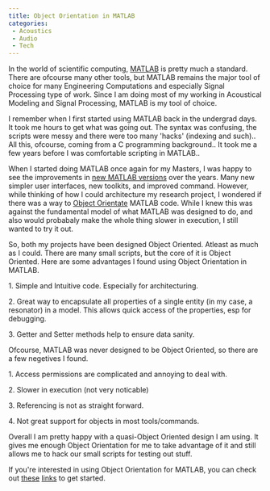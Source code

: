 ```yaml
---
title: Object Orientation in MATLAB
categories: 
 - Acoustics
 - Audio
 - Tech
---
```


In the world of scientific computing, [MATLAB][0] is pretty much a standard. There are ofcourse many other tools, but MATLAB remains the major tool of choice for many Engineering Computations and especially Signal Processing type of work. Since I am doing most of my working in Acoustical Modeling and Signal Processing, MATLAB is my tool of choice.

I remember when I first started using MATLAB back in the undergrad days. It took me hours to get what was going out. The syntax was confusing, the scripts were messy and there were too many 'hacks' (indexing and such).. All this, ofcourse, coming from a C programming background.. It took me a few years before I was comfortable scripting in MATLAB..

When I started doing MATLAB once again for my Masters, I was happy to see the improvements in [new MATLAB versions][1] over the years. Many new simpler user interfaces, new toolkits, and improved command. However, while thinking of how I could architecture my research project, I wondered if there was a way to [Object Orientate][2] MATLAB code. While I knew this was against the fundamental model of what MATLAB was designed to do, and also would probabaly make the whole thing slower in execution, I still wanted to try it out.

So, both my projects have been designed Object Oriented. Atleast as much as I could. There are many small scripts, but the core of it is Object Oriented. Here are some advantages I found using Object Orientation in MATLAB.

1\. Simple and Intuitive code. Especially for architecturing.

2\. Great way to encapsulate all properties of a single entity (in my case, a resonator) in a model. This allows quick access of the properties, esp for debugging.

3\. Getter and Setter methods help to ensure data sanity.

Ofcourse, MATLAB was never designed to be Object Oriented, so there are a few negetives I found.

1\. Access permissions are complicated and annoying to deal with.

2\. Slower in execution (not very noticable)

3\. Referencing is not as straight forward.

4\. Not great support for objects in most tools/commands. 

Overall I am pretty happy with a quasi-Object Oriented design I am using. It gives me enough Object Orientation for me to take advantage of it and still allows me to hack our small scripts for testing out stuff.

If you're interested in using Object Orientation for MATLAB, you can check out [these][3] [links][4] to get started.


[0]: http://www.mathworks.com/products/matlab/
[1]: http://www.mathworks.com/products/new_products/latest_features.html
[2]: http://en.wikipedia.org/wiki/Object-oriented_programming
[3]: http://www.mathworks.com/company/newsletters/articles/introduction-to-object-oriented-programming-in-matlab.html
[4]: http://stackoverflow.com/questions/209005/how-do-properties-work-in-object-oriented-matlab
